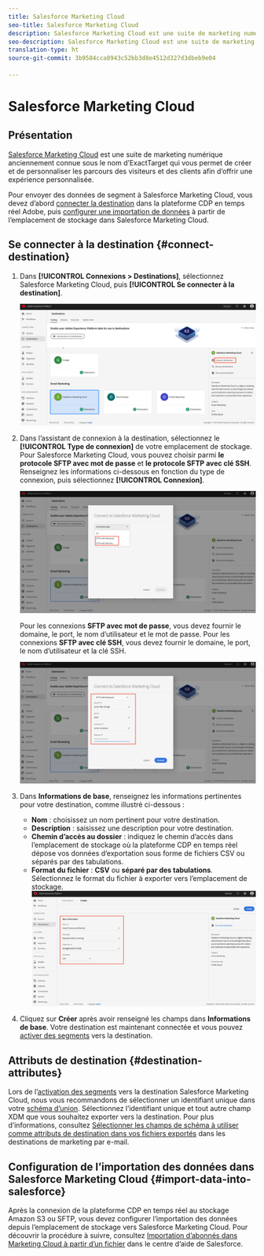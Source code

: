 ```yaml
---
title: Salesforce Marketing Cloud
seo-title: Salesforce Marketing Cloud
description: Salesforce Marketing Cloud est une suite de marketing numérique anciennement connue sous le nom d’ExactTarget qui vous permet de créer et de personnaliser les parcours des visiteurs et des clients afin d’offrir une expérience personnalisée.
seo-description: Salesforce Marketing Cloud est une suite de marketing numérique anciennement connue sous le nom d’ExactTarget qui vous permet de créer et de personnaliser les parcours des visiteurs et des clients afin d’offrir une expérience personnalisée.
translation-type: ht
source-git-commit: 3b9584cca8943c52bb3d8e4512d327d3dbeb9e04

---
```



# Salesforce Marketing Cloud

## Présentation

[Salesforce Marketing Cloud](https://www.salesforce.com/products/marketing-cloud/email-marketing/) est une suite de marketing numérique anciennement connue sous le nom d’ExactTarget qui vous permet de créer et de personnaliser les parcours des visiteurs et des clients afin d’offrir une expérience personnalisée.

Pour envoyer des données de segment à Salesforce Marketing Cloud, vous devez d’abord [connecter la destination](#connect-destination) dans la plateforme CDP en temps réel Adobe, puis [configurer une importation de données](#import-data-into-salesforce) à partir de l’emplacement de stockage dans Salesforce Marketing Cloud.

## Se connecter à la destination {#connect-destination}

1. Dans **[!UICONTROL Connexions > Destinations]**, sélectionnez Salesforce Marketing Cloud, puis **[!UICONTROL Se connecter à la destination]**.

   ![Connexion à Salesforce](/help/rtcdp/destinations/assets/connect-salesforce.png)

1. Dans l’assistant de connexion à la destination, sélectionnez le **[!UICONTROL Type de connexion]** de votre emplacement de stockage. Pour Salesforce Marketing Cloud, vous pouvez choisir parmi **le protocole SFTP avec mot de passe** et **le protocole SFTP avec clé SSH**. Renseignez les informations ci-dessous en fonction du type de connexion, puis sélectionnez **[!UICONTROL Connexion]**.

   ![Configuration de l’assistant Salesforce](/help/rtcdp/destinations/assets/salesforce-step1.png)

   Pour les connexions **SFTP avec mot de passe**, vous devez fournir le domaine, le port, le nom d’utilisateur et le mot de passe.
Pour les connexions **SFTP avec clé SSH**, vous devez fournir le domaine, le port, le nom d’utilisateur et la clé SSH.

   ![Renseignement des informations sur Salesforce](/help/rtcdp/destinations/assets/salesforce-wizard.png)

1. Dans **Informations de base**, renseignez les informations pertinentes pour votre destination, comme illustré ci-dessous :
   * **Nom** : choisissez un nom pertinent pour votre destination.
   * **Description** : saisissez une description pour votre destination.
   * **Chemin d’accès au dossier** : indiquez le chemin d’accès dans l’emplacement de stockage où la plateforme CDP en temps réel dépose vos données d’exportation sous forme de fichiers CSV ou séparés par des tabulations.
   * **Format du fichier** : **CSV** ou **séparé par des tabulations**. Sélectionnez le format du fichier à exporter vers l’emplacement de stockage.
   ![Informations de base sur Salesforce](/help/rtcdp/destinations/assets/salesforce-basic-information.png)

1. Cliquez sur **Créer** après avoir renseigné les champs dans **Informations de base**. Votre destination est maintenant connectée et vous pouvez [activer des segments](/help/rtcdp/destinations/activate-destinations.md) vers la destination.

## Attributs de destination {#destination-attributes}

Lors de l’[activation des segments](/help/rtcdp/destinations/activate-destinations.md) vers la destination Salesforce Marketing Cloud, nous vous recommandons de sélectionner un identifiant unique dans votre [schéma d’union](https://www.adobe.io/apis/experienceplatform/home/profile-identity-segmentation/profile-identity-segmentation-services.html#!api-specification/markdown/narrative/technical_overview/unified_profile_architectural_overview/unified_profile_architectural_overview.md). Sélectionnez l’identifiant unique et tout autre champ XDM que vous souhaitez exporter vers la destination. Pour plus d’informations, consultez [Sélectionner les champs de schéma à utiliser comme attributs de destination dans vos fichiers exportés](/help/rtcdp/destinations/email-marketing-destinations.md#destination-attributes) dans les destinations de marketing par e-mail.

## Configuration de l’importation des données dans Salesforce Marketing Cloud {#import-data-into-salesforce}

Après la connexion de la plateforme CDP en temps réel au stockage Amazon S3 ou SFTP, vous devez configurer l’importation des données depuis l’emplacement de stockage vers Salesforce Marketing Cloud. Pour découvrir la procédure à suivre, consultez [Importation d’abonnés dans Marketing Cloud à partir d’un fichier](https://help.salesforce.com/articleView?id=mc_es_import_subscribers_from_file.htm&amp;type=5) dans le centre d’aide de Salesforce.